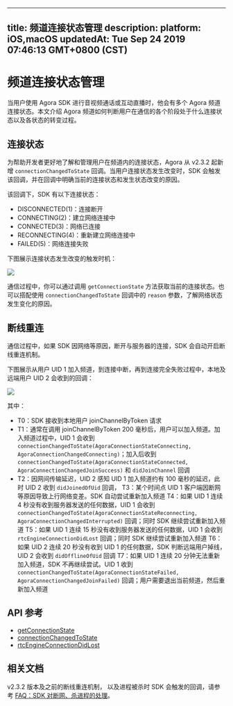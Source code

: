 
---
title: 频道连接状态管理
description: 
platform: iOS,macOS
updatedAt: Tue Sep 24 2019 07:46:13 GMT+0800 (CST)
---
# 频道连接状态管理
当用户使用 Agora SDK 进行音视频通话或互动直播时，他会有多个 Agora 频道连接状态。本文介绍 Agora 频道如何判断用户在通信的各个阶段处于什么连接状态以及各状态的转变过程。

## 连接状态

为帮助开发者更好地了解和管理用户在频道内的连接状态，Agora 从 v2.3.2 起新增 `connectionChangedToState` 回调。当用户连接状态发生改变时，SDK 会触发该回调，并在回调中明确当前的连接状态和发生状态改变的原因。

该回调下，SDK 有以下连接状态：

- DISCONNECTED(1)：连接断开
- CONNECTING(2)：建立网络连接中
- CONNECTED(3)：网络已连接
- RECONNECTING(4)：重新建立网络连接中
- FAILED(5)：网络连接失败

下图展示连接状态发生改变的触发时机：

![](https://web-cdn.agora.io/docs-files/1569297859333)

通信过程中，你可以通过调用 `getConnectionState` 方法获取当前的连接状态。也可以搭配使用 `connectionChangedToState` 回调中的 `reason` 参数，了解网络状态发生变化的原因。

## 断线重连

通信过程中，如果 SDK 因网络等原因，断开与服务器的连接，SDK 会自动开启断线重连机制。

下图展示从用户 UID 1 加入频道，到连接中断，再到连接完全失败过程中，本地及远端用户 UID 2 会收到的回调：

![](https://web-cdn.agora.io/docs-files/1569298035806)

其中：

- T0：SDK 接收到本地用户 joinChannelByToken 请求
- T1：通常在调用 joinChannelByToken 200 毫秒后，用户可以加入频道。加入频道过程中，UID 1 会收到 `connectionChangedToState(AgoraConnectionStateConnecting, AgoraConnectionChangedConnecting)`；加入后收到 `connectionChangedToState(AgoraConnectionStateConnected, AgoraConnectionChangedJoinSuccess)` 和 `didJoinChannel` 回调
- T2：因网间传输延迟，UID 2 感知 UID 1 加入频道约有 100 毫秒的延迟，此时 UID 2 收到 `didJoinedOfUid` 回调，
T3：某个时间点 UID 1 客户端因断网等原因导致上行网络变差。SDK 自动尝试重新加入频道
T4：如果 UID 1 连续 4 秒没有收到服务器发送的任何数据，UID 1 会收到 `connectionChangedToState(AgoraConnectionStateReconnecting, AgoraConnectionChangedInterrupted)` 回调；同时 SDK 继续尝试重新加入频道
T5：如果 UID 1 连续 15 秒没有收到服务器发送的任何数据，UID 1 会收到 `rtcEngineConnectionDidLost` 回调；同时 SDK 继续尝试重新加入频道
T6：如果 UID 2 连续 20 秒没有收到 UID 1 的任何数据，SDK 判断远端用户掉线，UID 2 会收到 `didOfflineOfUid` 回调
T7：如果 UID 1 连续 20 分钟无法重新加入频道，SDK 不再继续尝试。UID 1 收到 `connectionChangedToState(AgoraConnectionStateFailed, AgoraConnectionChangedJoinFailed)` 回调；用户需要退出当前频道，然后重新加入频道

## API 参考
- [getConnectionState](https://docs.agora.io/cn/Interactive%20Broadcast/API%20Reference/oc/Classes/AgoraRtcEngineKit.html#//api/name/getConnectionState)
- [connectionChangedToState](https://docs.agora.io/cn/Interactive%20Broadcast/API%20Reference/oc/Protocols/AgoraRtcEngineDelegate.html#//api/name/rtcEngine:connectionChangedToState:reason:)
- [rtcEngineConnectionDidLost](https://docs.agora.io/cn/Interactive%20Broadcast/API%20Reference/oc/Protocols/AgoraRtcEngineDelegate.html#//api/name/rtcEngineConnectionDidLost:)

## 相关文档

v2.3.2 版本及之前的断线重连机制， 以及进程被杀时 SDK 会触发的回调，请参考 [FAQ：SDK 对断网、杀进程的处理](https://docs.agora.io/cn/faq/sdk_behavior)。
